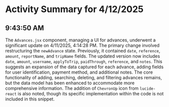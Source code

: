 # Activity Summary for 4/12/2025

## 9:43:50 AM
The `Advances.jsx` component, managing a UI for advances, underwent a significant update on 4/11/2025, 4:14:28 PM.  The primary change involved restructuring the `newAdvance` state.  Previously, it contained `date`, `reference`, `amount`, `reportName`, and `tripName` fields.  The updated version now includes `date`, `amount`, `username`, `applyToTrip`, `paidThrough`, `reference`, and `notes`. This suggests an expansion of the data captured for each advance, adding fields for user identification, payment method, and additional notes.  The core functionality of adding, searching, deleting, and filtering advances remains, but the data model has been enhanced to accommodate more comprehensive information.  The addition of `ChevronUp` icon from `lucide-react` is also noted, though its specific implementation within the code is not included in this snippet.
